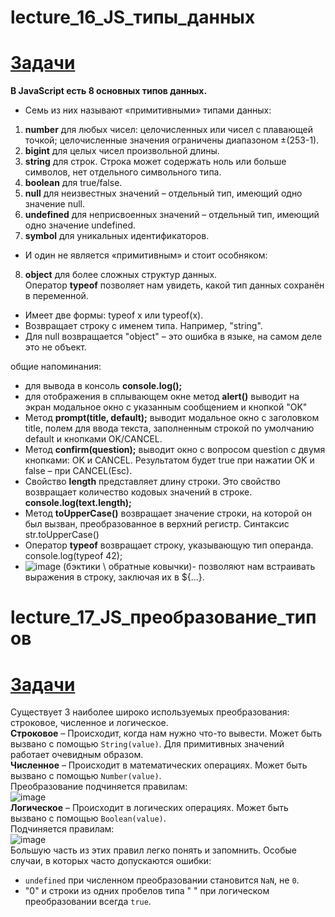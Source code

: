 # lecture_16_JS_типы_данных  
#  [Задачи ](https://github.com/schoolteacherMP/lecture_16_JS/blob/main/tasks16.md)  

**В JavaScript есть 8 основных типов данных.**  
- Семь из них называют «примитивными» типами данных:  
1. **number** для любых чисел: целочисленных или чисел с плавающей точкой; целочисленные значения ограничены диапазоном ±(253-1).  
2. **bigint** для целых чисел произвольной длины.  
3. **string** для строк. Строка может содержать ноль или больше символов, нет отдельного символьного типа.  
4. **boolean** для true/false.  
5. **null** для неизвестных значений – отдельный тип, имеющий одно значение null.  
6. **undefined** для неприсвоенных значений – отдельный тип, имеющий одно значение undefined.  
7. **symbol** для уникальных идентификаторов.  
- И один не является «примитивным» и стоит особняком:  
8. **object** для более сложных структур данных.  
Оператор **typeof** позволяет нам увидеть, какой тип данных сохранён в переменной.  
- Имеет две формы: typeof x или typeof(x).  
- Возвращает строку с именем типа. Например, "string".  
- Для null возвращается "object" – это ошибка в языке, на самом деле это не объект.    

общие напоминания:  
-  для вывода в консоль **console.log();**  
-  для отображения в сплывающем окне метод **alert()** выводит на экран модальное окно с указанным сообщением и кнопкой "OK"  
-  Метод **prompt(title, default);** выводит модальное окно с заголовком title, полем для ввода текста, заполненным строкой по умолчанию default и кнопками OK/CANCEL. 
-  Метод **confirm(question);** выводит окно с вопросом question с двумя кнопками: OK и CANCEL. Результатом будет true при нажатии OK и false – при CANCEL(Esc).  
-  Свойство **length** представляет длину строки. Это свойство возвращает количество кодовых значений в строке.  **console.log(text.length);**  
-  Метод **toUpperCase()** возвращает значение строки, на которой он был вызван, преобразованное в верхний регистр. Синтаксис str.toUpperCase()  
-  Оператор **typeof** возвращает строку, указывающую тип операнда. console.log(typeof 42);  
-  ![image](https://user-images.githubusercontent.com/113675674/211532126-33440812-147c-44f3-99bc-638f40f0ea8c.png) (бэктики \ обратные ковычки)- позволяют нам встраивать выражения в строку, заключая их в ${…}.  


# lecture_17_JS_преобразование_типов  
#  [Задачи ](https://github.com/schoolteacherMP/lecture_16_JS/blob/main/tasks17.md)  

Существует 3 наиболее широко используемых преобразования: строковое, численное и логическое.  
**Строковое** – Происходит, когда нам нужно что-то вывести. Может быть вызвано с помощью `String(value)`. Для примитивных значений работает очевидным образом.  
**Численное** – Происходит в математических операциях. Может быть вызвано с помощью `Number(value)`.  
Преобразование подчиняется правилам:  
![image](https://user-images.githubusercontent.com/113675674/226291433-41013a83-6b84-46c6-a617-fc27b512b519.png)  
**Логическое** – Происходит в логических операциях. Может быть вызвано с помощью `Boolean(value)`.  
Подчиняется правилам:  
![image](https://user-images.githubusercontent.com/113675674/226291535-22e0bf4d-daba-489f-842e-cf7246c00d05.png)  
Большую часть из этих правил легко понять и запомнить. Особые случаи, в которых часто допускаются ошибки:  
- `undefined` при численном преобразовании становится `NaN`, не `0`.  
- "0" и строки из одних пробелов типа " " при логическом преобразовании всегда `true`.  




